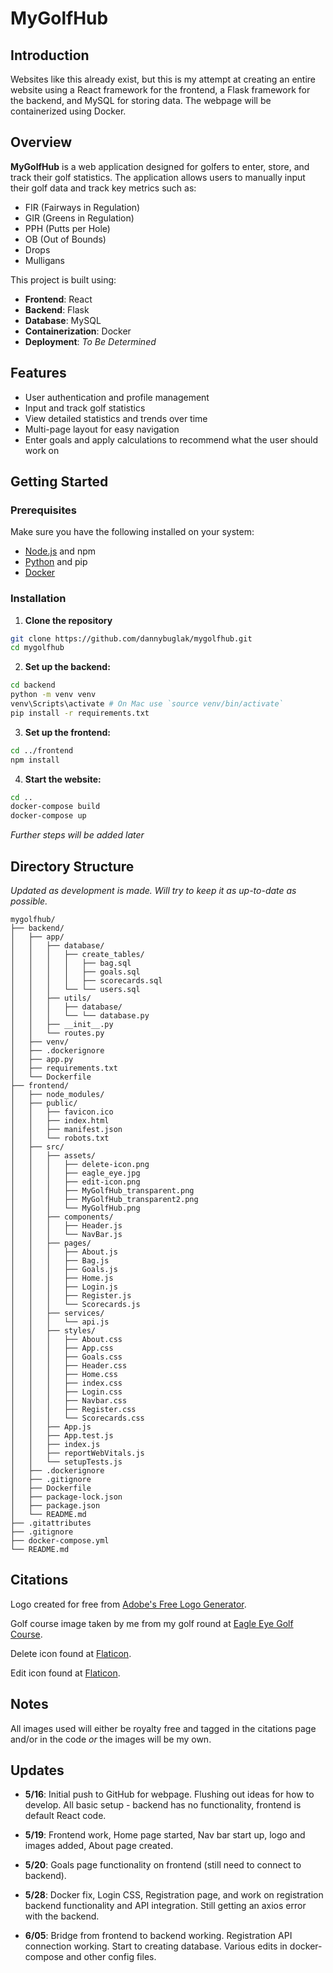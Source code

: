 # MyGolfHub

## Introduction

Websites like this already exist, but this is my attempt at creating an entire website using a React framework for the frontend, a Flask framework for the backend, and MySQL for storing data. The webpage will be containerized using Docker.

## Overview

**MyGolfHub** is a web application designed for golfers to enter, store, and track their golf statistics. The application allows users to manually input their golf data and track key metrics such as:

- FIR (Fairways in Regulation)
- GIR (Greens in Regulation)
- PPH (Putts per Hole)
- OB (Out of Bounds)
- Drops
- Mulligans

This project is built using:
- **Frontend**: React
- **Backend**: Flask
- **Database**: MySQL
- **Containerization**: Docker
- **Deployment**: *To Be Determined*

## Features

- User authentication and profile management
- Input and track golf statistics
- View detailed statistics and trends over time
- Multi-page layout for easy navigation
- Enter goals and apply calculations to recommend what the user should work on

## Getting Started

### Prerequisites

Make sure you have the following installed on your system:
- [Node.js](https://nodejs.org/) and npm
- [Python](https://www.python.org/) and pip
- [Docker](https://www.docker.com/)

### Installation

1. **Clone the repository**
```bash
git clone https://github.com/dannybuglak/mygolfhub.git
cd mygolfhub
```

2. **Set up the backend:**
```bash
cd backend
python -m venv venv
venv\Scripts\activate # On Mac use `source venv/bin/activate`
pip install -r requirements.txt
```

3. **Set up the frontend:**
```bash
cd ../frontend
npm install
```

4. **Start the website:**
```bash
cd ..
docker-compose build
docker-compose up
```

*Further steps will be added later*

## Directory Structure

*Updated as development is made. Will try to keep it as up-to-date as possible.*

```plaintext
mygolfhub/
├── backend/
│   ├── app/
│   │   ├── database/
│   │   │   ├── create_tables/
│   │   │   │   ├── bag.sql
│   │   │   │   ├── goals.sql
│   │   │   │   ├── scorecards.sql
│   │   │   └── └── users.sql
│   │   ├── utils/
│   │   │   ├── database/
│   │   │   └── └── database.py
│   │   ├── __init__.py
│   │   └── routes.py
│   ├── venv/
│   ├── .dockerignore
│   ├── app.py
│   ├── requirements.txt
│   └── Dockerfile
├── frontend/
│   ├── node_modules/
│   ├── public/
│   │   ├── favicon.ico
│   │   ├── index.html
│   │   ├── manifest.json
│   │   └── robots.txt
│   ├── src/
│   │   ├── assets/
│   │   │   ├── delete-icon.png
│   │   │   ├── eagle_eye.jpg
│   │   │   ├── edit-icon.png
│   │   │   ├── MyGolfHub_transparent.png
│   │   │   ├── MyGolfHub_transparent2.png
│   │   │   └── MyGolfHub.png
│   │   ├── components/
│   │   │   ├── Header.js
│   │   │   └── NavBar.js
│   │   ├── pages/
│   │   │   ├── About.js
│   │   │   ├── Bag.js
│   │   │   ├── Goals.js
│   │   │   ├── Home.js
│   │   │   ├── Login.js
│   │   │   ├── Register.js
│   │   │   └── Scorecards.js
│   │   ├── services/
│   │   │   └── api.js
│   │   ├── styles/
│   │   │   ├── About.css
│   │   │   ├── App.css
│   │   │   ├── Goals.css
│   │   │   ├── Header.css
│   │   │   ├── Home.css
│   │   │   ├── index.css
│   │   │   ├── Login.css
│   │   │   ├── Navbar.css
│   │   │   ├── Register.css
│   │   │   └── Scorecards.css
│   │   ├── App.js
│   │   ├── App.test.js
│   │   ├── index.js
│   │   ├── reportWebVitals.js
│   │   └── setupTests.js
│   ├── .dockerignore
│   ├── .gitignore
│   ├── Dockerfile
│   ├── package-lock.json
│   ├── package.json
│   └── README.md
├── .gitattributes
├── .gitignore
├── docker-compose.yml
└── README.md
```

## Citations

Logo created for free from [Adobe's Free Logo Generator](https://www.adobe.com/express/create/logo).

Golf course image taken by me from my golf round at [Eagle Eye Golf Course](https://eagleeyegolfclub.com/).

Delete icon found at [Flaticon](https://www.flaticon.com/free-icon/trash-can_2891491).

Edit icon found at [Flaticon](https://www.flaticon.com/free-icon/edit_32355).

## Notes

All images used will either be royalty free and tagged in the citations page and/or in the code *or* the images will be my own.

## Updates
 - **5/16**: Initial push to GitHub for webpage. Flushing out ideas for how to develop. All basic setup - backend has no functionality, frontend is default React code.

 - **5/19**: Frontend work, Home page started, Nav bar start up, logo and images added, About page created.

 - **5/20**: Goals page functionality on frontend (still need to connect to backend).

 - **5/28**: Docker fix, Login CSS, Registration page, and work on registration backend functionality and API integration. Still getting an axios error with the backend.

 - **6/05**: Bridge from frontend to backend working. Registration API connection working. Start to creating database. Various edits in docker-compose and other config files.